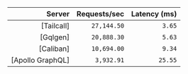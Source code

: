 <!-- PERFORMANCE_RESULTS_START -->

| Server | Requests/sec | Latency (ms) |
|--------:|--------------:|--------------:|
| [Tailcall] | `27,144.50` | `3.65` |
| [Gqlgen] | `20,888.30` | `5.63` |
| [Caliban] | `10,694.00` | `9.34` |
| [Apollo GraphQL] | `3,932.91` | `25.55` |

<!-- PERFORMANCE_RESULTS_END -->
